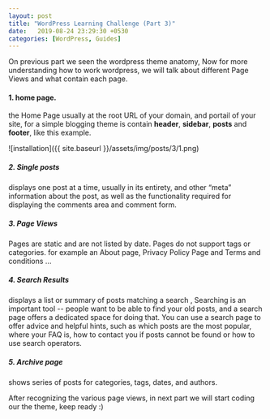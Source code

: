 ```yaml
---
layout: post
title: "WordPress Learning Challenge (Part 3)"
date:   2019-08-24 23:29:30 +0530
categories: [WordPress, Guides]
---
```



On previous part we seen the wordpress theme anatomy, Now for more understanding how to work wordpress, we will talk about different Page Views and what contain each page.

#### 1. home page.

the Home Page  usually at the root URL of your domain, and portail of your site, for a simple blogging theme is contain **header**, **sidebar**, **posts** and **footer**, like this example.

![installation]({{ site.baseurl }}/assets/img/posts/3/1.png)


##### 2. Single posts

displays one post at a time, usually in its entirety, and other “meta”
information about the post, as well as the functionality required for displaying the
comments area and comment form. 

##### 3. Page Views

Pages are static and are not listed by date. Pages do not support tags or categories. for example an About page, Privacy Policy Page and Terms and conditions ...


##### 4. Search Results
displays a list or summary of posts matching a search , Searching is an important tool -- people want to be able to find your old posts, and a search page offers a dedicated space for doing that. You can use a search page to offer advice and helpful hints, such as which posts are the most popular, where your FAQ is, how to contact you if posts cannot be found or how to use search operators.

##### 5. Archive page
shows series of posts for categories, tags, dates, and authors. 


After recognizing the various page views, in next part we will start coding our the theme, keep ready :)

